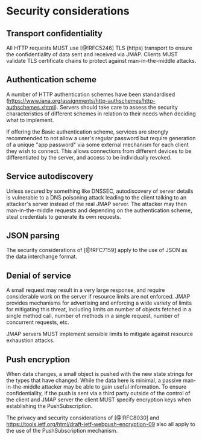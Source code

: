 # Security considerations

## Transport confidentiality

All HTTP requests MUST use [@!RFC5246] TLS (https) transport to ensure the confidentiality of data sent and received via JMAP. Clients MUST validate TLS certificate chains to protect against man-in-the-middle attacks.

## Authentication scheme

A number of HTTP authentication schemes have been standardised (https://www.iana.org/assignments/http-authschemes/http-authschemes.xhtml). Servers should take care to assess the security characteristics of different schemes in relation to their needs when deciding what to implement.

If offering the Basic authentication scheme, services are strongly recommended  to not allow a user's regular password but require generation of a unique "app password" via some external mechanism for each client they wish to connect. This allows connections from different devices to be differentiated by the server, and access to be individually revoked.

## Service autodiscovery

Unless secured by something like DNSSEC, autodiscovery of server details is
vulnerable to a DNS poisoning attack leading to the client talking to an attacker's server instead of the real JMAP server. The attacker may then man-in-the-middle requests and depending on the authentication scheme, steal credentials to generate its own requests.

## JSON parsing

The security considerations of [@!RFC7159] apply to the use of JSON as the data interchange format.

## Denial of service

A small request may result in a very large response, and require considerable
work on the server if resource limits are not enforced. JMAP provides mechanisms for advertising and enforcing a wide variety of limits for mitigating this threat, including limits on number of objects fetched in a single method call, number of methods in a single request, number of concurrent requests, etc.

JMAP servers MUST implement sensible limits to mitigate against resource exhaustion attacks.

## Push encryption

When data changes, a small object is pushed with the new state strings for the types that have changed. While the data here is minimal, a passive man-in-the-middle attacker may be able to gain useful information. To ensure confidentiality, if the push is sent via a third party outside of the control of the client and JMAP server the client MUST specify encryption keys when establishing the PushSubscription.

The privacy and security considerations of [@!RFC8030] and <https://tools.ietf.org/html/draft-ietf-webpush-encryption-09> also all apply to the use of the PushSubscription mechanism.
